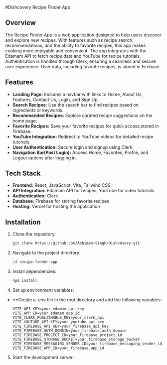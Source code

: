 #Dishcovery
Recipe Finder App

## Overview
The Recipe Finder App is a web application designed to help users discover and explore new recipes. With features such as recipe search, recommendations, and the ability to favorite recipes, this app makes cooking more enjoyable and convenient. The app integrates with the Edamam API to fetch recipe data and YouTube for recipe tutorials. Authentication is handled through Clerk, ensuring a seamless and secure user experience. User data, including favorite recipes, is stored in Firebase.

## Features
- **Landing Page:** Includes a navbar with links to Home, About Us, Features, Contact Us, Login, and Sign Up.
- **Search Recipes:** Use the search bar to find recipes based on ingredients or keywords.
- **Recommended Recipes:** Explore curated recipe suggestions on the home page.
- **Favorite Recipes:** Save your favorite recipes for quick access,stored in Firebase.
- **YouTube Integration:** Redirect to YouTube videos for detailed recipe tutorials.
- **User Authentication:** Secure login and signup using Clerk.
- **Navigation Bar(Post Login):** Access Home, Favorites, Profile, and Logout options after logging in.

## Tech Stack
- **Frontend:** React, JavaScript, Vite, Tailwind CSS
- **API Integration:** Edamam API for recipes, YouTube for video tutorials
- **Authentication:** Clerk
- **Database:** Firebase for storing favorite recipes
- **Hosting:** Vercel for hosting the application

## Installation

1. Clone the repository:
   ```bash
   git clone https://github.com/Abhiman-Singh/Dishcovery.git
2. Navigate to the project directory:
   ```bash
   cd recipe-finder-app
3. Install dependencies:
   ```bash
   npm install
4. Set up environment variables:
- **Create a .env file in the root directory and add the following variables:
  ```env
  VITE_API_KEY=your_edamam_api_key
  VITE_APP_ID=your_edamam_app_id
  VITE_CLERK_PUBLISHABLE_KEY=your_clerk_api
  VITE_YOUTUBE_API_KEY=your_youtube_api_key
  VITE_FIREBASE_API_KEY=your_firebase_api_key
  VITE_FIREBASE_AUTH_DOMAIN=your_firebase_auth_domain
  VITE_FIREBASE_PROJECT_ID=your_firebase_project_id
  VITE_FIREBASE_STORAGE_BUCKET=your_firebase_storage_bucket
  VITE_FIREBASE_MESSAGING_SENDER_ID=your_firebase_messaging_sender_id
  VITE_FIREBASE_APP_ID=your_firebase_app_id
5. Start the development server:
